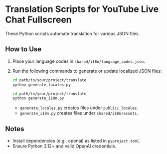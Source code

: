 # Translation Scripts for YouTube Live Chat Fullscreen

These Python scripts automate translation for various JSON files.

## How to Use

1. Place your language codes in `shared/i18n/language_codes.json`.
2. Run the following commands to generate or update localized JSON files:

   ```bash
   cd path/to/your/project/translate
   python generate_locales.py
   ```

   ```bash
   cd path/to/your/project/translate
   python generate_i18n.py
   ```

   - `generate_locales.py` creates files under `public/_locales`.
   - `generate_i18n.py` creates files under `shared/i18n/assets`.

## Notes

- Install dependencies (e.g., openai) as listed in `pyproject.toml`.
- Ensure Python 3.12+ and valid OpenAI credentials.
